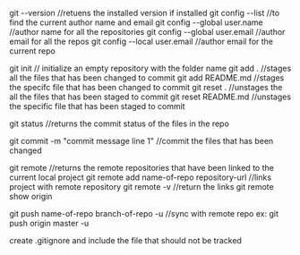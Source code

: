<!--COMMANDS-->
git --version //retuens the installed version if installed 
git config --list //to find the current author name and email
git config --global user.name //author name for all the repositories
git config --global user.email //author email for all the repos
git config --local user.email //author email for the current repo

git init // initialize an empty repository with the folder name
git add . //stages all the files that has been changed to commit
git add README.md //stages the specifc file that has been changed to commit
git reset . //unstages the all the files that has been staged to commit
git reset README.md //unstages the specific file that has been staged to commit

git status //returns the commit status of the files in the repo

git commit -m "commit message line 1" //commit the files that has been changed

git remote //returns the remote repositories that have been linked to the current local project
git remote add name-of-repo repository-url //links project with remote repository
git remote -v //return the links
git remote show origin

git push name-of-repo branch-of-repo -u //sync with remote repo
ex: git push origin master -u


<!---->

<!--FILE-->
create .gitignore and include the file that should not be tracked
<!---->